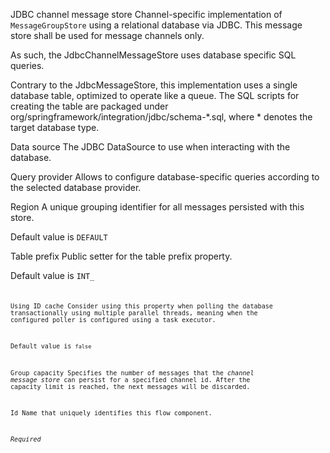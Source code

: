 JDBC channel message store
Channel-specific implementation of <code>MessageGroupStore</code> using a relational database via JDBC. This message store shall be used for message channels only.

As such, the JdbcChannelMessageStore uses database specific SQL queries.

Contrary to the JdbcMessageStore, this implementation uses a single database table, optimized to operate like a queue. The SQL scripts for creating the table are packaged under org/springframework/integration/jdbc/schema-*.sql, where * denotes the target database type.



Data source
The JDBC DataSource to use when interacting with the database.

Query provider
Allows to configure database-specific queries according to the selected database provider.

 Region
A unique grouping identifier for all messages persisted with this store.

Default value is <code>DEFAULT</code>

Table prefix
Public setter for the table prefix property. 

Default value is <code>INT_<code>

Using ID cache
Consider using this property when polling the database transactionally using multiple parallel threads, meaning when the configured poller is configured using a task executor.

Default value is <code>false</code>

Group capacity
Specifies  the number of messages that the <i>channel message store</i> can persist for a specified channel id. After the capacity limit is reached, the next messages will be discarded.

Id
Name that uniquely identifies this flow component.

<i>Required</i>


